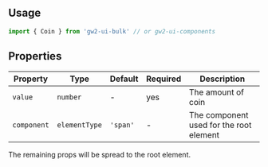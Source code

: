## Usage

```js
import { Coin } from 'gw2-ui-bulk' // or gw2-ui-components
```

## Properties

| Property    | Type          | Default  | Required | Description                             |
| ----------- | ------------- | -------- | -------- | --------------------------------------- |
| `value`     | `number`      | -        | yes      | The amount of coin                      |
| `component` | `elementType` | `'span'` | -        | The component used for the root element |

The remaining props will be spread to the root element.
